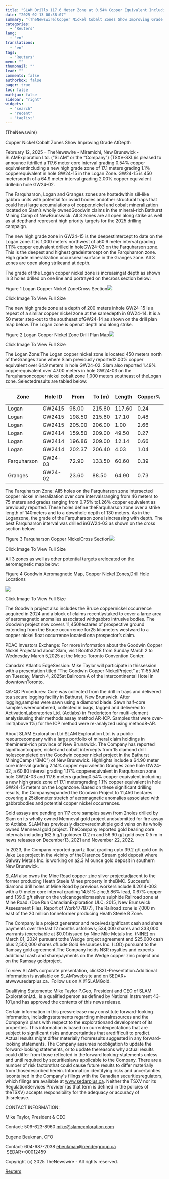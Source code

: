 ```yaml
---
title: "SLAM Drills 117.6 Meter Zone at 0.54% Copper Equivalent Including New 17.1 Meter High Grade Zone at 1.1% Copper Equivalent in GW24-15"
date: "2025-02-13 00:38:07"
summary: "(TheNewswire)Copper Nickel Cobalt Zones Show Improving Grade AtDepthFebruary 12, 2025 – TheNewswire - Miramichi, New Brunswick ‐ SLAMExploration Ltd. (“SLAM” or the “Company”) (TSXV-SXL)is pleased to announce itdrilled a 117.6 meter core interval grading 0.54% copper equivalentincluding a new high grade zone of 17.1 meters grading 1.1% copperequivalent in hole..."
categories:
  - "Reuters"
lang:
  - "en"
translations:
  - "en"
tags:
  - "Reuters"
menu: ""
thumbnail: ""
lead: ""
comments: false
authorbox: false
pager: true
toc: false
mathjax: false
sidebar: "right"
widgets:
  - "search"
  - "recent"
  - "taglist"
---
```


(TheNewswire)

Copper Nickel Cobalt Zones Show Improving Grade AtDepth

February 12, 2025 – TheNewswire - Miramichi, New Brunswick ‐ SLAMExploration Ltd. (“SLAM” or the “Company”) (TSXV-SXL)is pleased to announce itdrilled a 117.6 meter core interval grading 0.54% copper equivalentincluding a new high grade zone of 17.1 meters grading 1.1% copperequivalent in hole GW24-15 in the Logan Zone. GW24-15 is 450 metersnorth of a 64.9 meter interval grading 2.00% copper equivalent drilledin hole GW24-02.

The Farquharson, Logan and Granges zones are hostedwithin sill-like gabbro units with potential for ovoid bodies andother structural traps that could host large accumulations of copper,nickel and cobalt mineralization located on Slam’s wholly ownedGoodwin claims in the mineral-rich Bathurst Mining Camp of NewBrunswick. All 3 zones are all open along strike as well as at depthand represent high priority targets for the 2025 drilling campaign.

The new high grade zone in GW24-15 is the deepestintercept to date on the Logan zone. It is 1,000 meters northwest of a60.6 meter interval grading 1.11% copper equivalent drilled in holeGW24-03 on the Farquharson zone. This is the deepest and highest gradeintercept on the Farquharson zone. High grade mineralization occursnear surface in the Granges zone. All 3 zones are open along strikeand at depth.

The grade of the Logan copper nickel zone is increasingat depth as shown in 3 holes drilled on one line and portrayed on thecross section below:

Figure 1 Logan Copper Nickel ZoneCross Section![](https://s3.tradingview.com/news/image/tag:reuters.com,2025-02-12:newsml_Tnw19gfyr-e6d629090205b0a67e14f8afa2c9b17c-resized.jpeg)

Click Image To View Full Size

The new high grade zone at a depth of 200 meters inhole GW24-15 is a repeat of a similar copper nickel zone at the samedepth in GW24-14. It is a 50 meter step-out to the southeast ofGW24-14 as shown on the drill plan map below. The Logan zone is openat depth and along strike.

Figure 2 Logan Copper Nickel Zone Drill Plan Map![](https://s3.tradingview.com/news/image/tag:reuters.com,2025-02-12:newsml_Tnw19gfyr-355383e9814f65fd1c1d8398e5eb601a-resized.jpeg)

Click Image To View Full Size

The Logan Zone:The Logan copper nickel zone is located 450 meters north of theGranges zone where Slam previously reported2.00% copper equivalent over 64.9 meters in hole GW24-02. Slam also reported 1.49% copperequivalent over 47.00 meters in hole GW24-03 on the Farquharsoncopper nickel cobalt zone 1,000 meters southeast of theLogan zone. Selectedresults are tabled below:

| Zone | Hole ID | From | To (m) | Length | Copper% | Nickel% | Cobalt% | Cu-Eq% |
| --- | --- | --- | --- | --- | --- | --- | --- | --- |
| Logan | GW2415 | 98.00 | 215.60 | 117.60 | 0.24 | 0.15 | 0.03 | 0.54 |
| Logan | GW2415 | 198.50 | 215.60 | 17.10 | 0.48 | 0.30 | 0.05 | 1.10 |
| Logan | GW2415 | 205.00 | 206.00 | 1.00 | 2.66 | 0.34 | 0.06 | 3.35 |
| Logan | GW2414 | 159.50 | 209.00 | 49.50 | 0.27 | 0.21 | 0.04 | 0.69 |
| Logan | GW2414 | 196.86 | 209.00 | 12.14 | 0.66 | 0.43 | 0.07 | 1.52 |
| Logan | GW2414 | 202.37 | 206.40 | 4.03 | 1.04 | 0.62 | 0.10 | 2.27 |
| Farquharson | GW24-03 | 72.90 | 133.50 | 60.60 | 0.39 | 0.35 | 0.04 | 1.11 |
| Granges | GW24-02 | 23.60 | 88.50 | 64.90 | 0.73 | 0.64 | 0.05 | 2.00 |

The Farquharson Zone: All5 holes on the Farquharson zone intersected copper nickel mineralization over core intervalsranging from 46 meters to 75 meters and grades ranging from 0.75% to1.26% copper equivalent as previously reported. These holes define theFarquharson zone over a strike length of 140meters and to a downhole depth of 130 meters. As in the Loganzone, the grade of the Farquharson zone isincreasing with depth. The best Farquharson interval was drilled inGW24-03 as shown on the cross section below:

Figure 3 Farquharson Copper NickelCross Section![](https://s3.tradingview.com/news/image/tag:reuters.com,2025-02-12:newsml_Tnw19gfyr-129cfe02e066850fe19295e8e23d15b5-resized.jpeg)

Click Image To View Full Size

All 3 zones as well as other potential targets arelocated on the aeromagnetic map below:

Figure 4 Goodwin Aeromagnetic Map, Copper Nickel Zones,Drill Hole Locations

![](https://s3.tradingview.com/news/image/tag:reuters.com,2025-02-12:newsml_Tnw19gfyr-e9525ea88e05b3462a7df22c54455b39-resized.jpeg)

Click Image To View Full Size

The Goodwin project also includes the Bruce coppernickel occurrence acquired in 2024 and a block of claims recentlystaked to cover a large area of aeromagnetic anomalies associated withgabbro intrusive bodies. The Goodwin project now covers 11,450hectares of prospective ground extending from the Bruce occurrence for25 kilometers westward to a copper nickel float occurrence located ona prospector’s claim.

PDAC Investors Exchange: For more information about the Goodwin Copper Nickel Projectand about Slam, visit Booth3228 from Sunday March 2 to Wednesday March 5,2025 at the Metro Toronto Convention Center.

Canada’s Atlantic EdgeSession: Mike Taylor will participate in thissession with a presentation titled “The Goodwin Copper NickelProject” at 11:55 AM on Tuesday, March 4, 2025at Ballroom A of the Intercontinental Hotel in downtownToronto.

QA-QC Procedures: Core was collected from the drill in trays and delivered toa secure logging facility in Bathurst, New Brunswick. After logging,samples were sawn using a diamond blade. Sawn half-core samples werenumbered, collected in bags, tagged and delivered to ActivationLaboratories Ltd. (Actlabs) in Fredericton for multi-element analysisusing their methods assay method AR-ICP. Samples that were over-limit(above 1%) for the ICP method were re-analyzed using method8-AR.

About SLAM Exploration Ltd:SLAM Exploration Ltd. is a public resourcecompany with a large portfolio of mineral claim holdings in themineral-rich province of New Brunswick. The Company has reported significantcopper, nickel and cobalt intercepts from 15 diamond drill holescompleted on the Goodwin copper nickel project in the Bathurst MiningCamp (“BMC”) of New Brunswick. Highlights include a 64.90 meter core interval grading 2.14% copper equivalentin Granges zone hole GW24-02, a 60.60 interval grading 1.17% copperequivalent in Farquharson zone hole GW24-03 and 117.6 meters grading0.54% copper equivalent including a new high grade zone of 17.1 metersgrading 1.1% copper equivalent in hole GW24-15 meters on the Loganzone. Based on these significant drilling results, the Companyexpanded the Goodwin Project to 11,450 hectares covering a 25kilometer stretch of aeromagnetic anomalies associated with gabbrobodies and potential copper nickel occurrences.

Gold assays are pending on 117 core samples sawn from 2holes drilled by Slam on its wholly owned Menneval gold project andsubmitted for fire assay to Actlabs. SLAM has previously discoveredmultiple gold veins on its wholly owned Menneval gold project. TheCompany reported gold bearing core intervals including 162.5 g/t goldover 0.2 m and 56.90 g/t gold over 0.5 m in news releases on December13, 2021 and November 22, 2022.

In 2023, the Company reported quartz float grading upto 39.2 g/t gold on its Jake Lee project in the vicinity of theClarence Stream gold deposit where Galway Metals Inc. is working on a2.3 M ounce gold deposit in southern New Brunswick.

SLAM also owns the Mine Road copper zinc silver projectadjacent to the former producing Heath Steele Mines property in theBMC. Successful diamond drill holes at Mine Road by previous workersinclude IL2014-003 with a 9-meter core interval grading 14.51% zinc,5.86% lead, 0.67% copper and 139.9 g/t silver on the volcanogenicmassive sulphide Railroad zone at Mine Road. (Doe Run CanadianExploration ULC; 2015, New Brunswick Assessment Files, Report of Work477877), The Railroad zone is 7,000 m east of the 20 million tonneformer producing Heath Steele B Zone.

The Company is a project generator and receivedsignificant cash and share payments over the last 12 months asfollows; 534,000 shares and 333,000 warrants (exercisable at $0.01)issued by Nine Mile Metals Inc. (NINE) on March 01, 2024 pursuant tothe Wedge project agreement and $25,000 cash plus 2,500,000 shares ofLode Gold Resources Inc. (LOD) pursuant to the Ramsay gold agreement.The Company holds NSR royalties and expects additional cash and sharepayments on the Wedge copper zinc project and on the Ramsay goldproject.

To view SLAM’s corporate presentation, clickSXL-Presentation.Additional information is available on SLAM’swebsite and on SEDAR+ atwww.sedarplus.ca.  Follow us on X @SLAMGold.

Qualifying Statements: Mike Taylor P.Geo, President and CEO of SLAM ExplorationLtd., is a qualified person as defined by National Instrument 43-101,and has approved the contents of this news release.

Certain information in this pressrelease may constitute forward-looking information, includingstatements regarding mineralresources and the Company’s plans with respect to the explorationand development of its properties. This information is based on currentexpectations that are subject to significant risks anduncertainties that aredifficult to predict. Actual results might differ materially fromresults suggested in any forward-looking statements. The Company assumes noobligation to update the forward-looking statements, or to update thereasons why actual results could differ from those reflected in theforward looking-statements unless and until required by securitieslaws applicable to the Company. There are a number of risk factorsthat could cause future results to differ materially from thosedescribed herein. Information identifying risks and uncertainties iscontained in the Company's filings with the Canadian securitiesregulators, which filings are available at www.sedarplus.ca. Neither the TSXV nor its RegulationServices Provider (as that term is defined in the policies of theTSXV) accepts responsibility for the adequacy or accuracy of thisrelease.

CONTACT INFORMATION:

Mike Taylor, President & CEO

Contact: 506-623-8960 mike@slamexploration.com

Eugene Beukman, CFO

Contact: 604-687-2038 ebeukman@pendergroup.ca                               SEDAR+:00012459

Copyright (c) 2025 TheNewswire - All rights reserved.

[Reuters](https://www.tradingview.com/news/reuters.com,2025-02-12:newsml_Tnw19gfyr:0-slam-drills-117-6-meter-zone-at-0-54-copper-equivalent-including-new-17-1-meter-high-grade-zone-at-1-1-copper-equivalent-in-gw24-15/)
